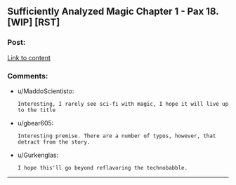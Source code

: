 ## Sufficiently Analyzed Magic Chapter 1 - Pax 18. [WIP] [RST]

### Post:

[Link to content]()

### Comments:

- u/MaddoScientisto:
  ```
  Interesting, I rarely see sci-fi with magic, I hope it will live up to the title
  ```

- u/gbear605:
  ```
  Interesting premise. There are a number of typos, however, that detract from the story.
  ```

- u/Gurkenglas:
  ```
  I hope this'll go beyond reflavoring the technobabble.
  ```

---

